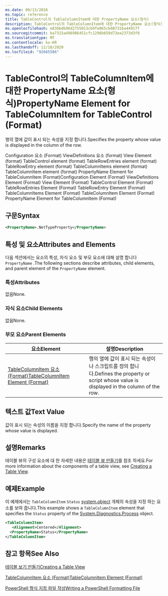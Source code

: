 ```yaml
---
ms.date: 09/13/2016
ms.topic: reference
title: TableControl의 TableColumnItem에 대한 PropertyName 요소(형식)
description: TableControl의 TableColumnItem에 대한 PropertyName 요소(형식)
ms.openlocfilehash: e83bbdb96d2755013cb9fe065cb98731ba44917f
ms.sourcegitcommit: ba7315a496986451cfc1296b659d73ea2373d3f0
ms.translationtype: MT
ms.contentlocale: ko-KR
ms.lasthandoff: 12/10/2020
ms.locfileid: "92665586"
---
```

# <a name="propertyname-element-for-tablecolumnitem-for-tablecontrol-format"></a><span data-ttu-id="4a1b3-103">TableControl의 TableColumnItem에 대한 PropertyName 요소(형식)</span><span class="sxs-lookup"><span data-stu-id="4a1b3-103">PropertyName Element for TableColumnItem for TableControl (Format)</span></span>

<span data-ttu-id="4a1b3-104">행의 열에 값이 표시 되는 속성을 지정 합니다.</span><span class="sxs-lookup"><span data-stu-id="4a1b3-104">Specifies the property whose value is displayed in the column of the row.</span></span>

<span data-ttu-id="4a1b3-105">Configuration 요소 (Format) ViewDefinitions 요소 (format) View Element (format) TableControl element (format) TableRowEntries element (format) TableRowEntry element (format) TableColumnItems element (format) TableColumnItem element (format) PropertyName Element for TableColumnItem (Format)</span><span class="sxs-lookup"><span data-stu-id="4a1b3-105">Configuration Element (Format) ViewDefinitions Element (Format) View Element (Format) TableControl Element (Format) TableRowEntries Element (Format) TableRowEntry Element (Format) TableColumnItems Element (Format) TableColumnItem Element (Format) PropertyName Element for TableColumnItem (Format)</span></span>

## <a name="syntax"></a><span data-ttu-id="4a1b3-106">구문</span><span class="sxs-lookup"><span data-stu-id="4a1b3-106">Syntax</span></span>

```xml
<PropertyName>.NetTypeProperty</PropertyName>
```

## <a name="attributes-and-elements"></a><span data-ttu-id="4a1b3-107">특성 및 요소</span><span class="sxs-lookup"><span data-stu-id="4a1b3-107">Attributes and Elements</span></span>

<span data-ttu-id="4a1b3-108">다음 섹션에서는 요소의 특성, 자식 요소 및 부모 요소에 대해 설명 합니다 `PropertyName` .</span><span class="sxs-lookup"><span data-stu-id="4a1b3-108">The following sections describe attributes, child elements, and parent element of the `PropertyName` element.</span></span>

### <a name="attributes"></a><span data-ttu-id="4a1b3-109">특성</span><span class="sxs-lookup"><span data-stu-id="4a1b3-109">Attributes</span></span>

<span data-ttu-id="4a1b3-110">없음</span><span class="sxs-lookup"><span data-stu-id="4a1b3-110">None.</span></span>

### <a name="child-elements"></a><span data-ttu-id="4a1b3-111">자식 요소</span><span class="sxs-lookup"><span data-stu-id="4a1b3-111">Child Elements</span></span>

<span data-ttu-id="4a1b3-112">없음</span><span class="sxs-lookup"><span data-stu-id="4a1b3-112">None.</span></span>

### <a name="parent-elements"></a><span data-ttu-id="4a1b3-113">부모 요소</span><span class="sxs-lookup"><span data-stu-id="4a1b3-113">Parent Elements</span></span>

|<span data-ttu-id="4a1b3-114">요소</span><span class="sxs-lookup"><span data-stu-id="4a1b3-114">Element</span></span>|<span data-ttu-id="4a1b3-115">설명</span><span class="sxs-lookup"><span data-stu-id="4a1b3-115">Description</span></span>|
|-------------|-----------------|
|[<span data-ttu-id="4a1b3-116">TableColumnItem 요소 (Format)</span><span class="sxs-lookup"><span data-stu-id="4a1b3-116">TableColumnItem Element (Format)</span></span>](./tablecolumnitem-element-for-tablecolumnitems-for-tablecontrol-format.md)|<span data-ttu-id="4a1b3-117">행의 열에 값이 표시 되는 속성이 나 스크립트를 정의 합니다.</span><span class="sxs-lookup"><span data-stu-id="4a1b3-117">Defines the property or script whose value is displayed in the column of the row.</span></span>|

## <a name="text-value"></a><span data-ttu-id="4a1b3-118">텍스트 값</span><span class="sxs-lookup"><span data-stu-id="4a1b3-118">Text Value</span></span>

<span data-ttu-id="4a1b3-119">값이 표시 되는 속성의 이름을 지정 합니다.</span><span class="sxs-lookup"><span data-stu-id="4a1b3-119">Specify the name of the property whose value is displayed.</span></span>

## <a name="remarks"></a><span data-ttu-id="4a1b3-120">설명</span><span class="sxs-lookup"><span data-stu-id="4a1b3-120">Remarks</span></span>

<span data-ttu-id="4a1b3-121">테이블 뷰의 구성 요소에 대 한 자세한 내용은 [테이블 뷰 만들기](./creating-a-table-view.md)를 참조 하세요.</span><span class="sxs-lookup"><span data-stu-id="4a1b3-121">For more information about the components of a table view, see [Creating a Table View](./creating-a-table-view.md).</span></span>

## <a name="example"></a><span data-ttu-id="4a1b3-122">예제</span><span class="sxs-lookup"><span data-stu-id="4a1b3-122">Example</span></span>

<span data-ttu-id="4a1b3-123">이 예제에서는 `TableColumnItem` `Status` [system.object](/dotnet/api/System.Diagnostics.Process) 개체의 속성을 지정 하는 요소를 보여 줍니다.</span><span class="sxs-lookup"><span data-stu-id="4a1b3-123">This example shows a `TableColumnItem` element that specifies the `Status` property of the [System.Diagnostics.Process](/dotnet/api/System.Diagnostics.Process) object.</span></span>

```xml
<TableColumnItem>
   <Alignment>Centered</Alignment>
  <PropertyName>Status</PropertyName>
</TableColumnItem>

```

## <a name="see-also"></a><span data-ttu-id="4a1b3-124">참고 항목</span><span class="sxs-lookup"><span data-stu-id="4a1b3-124">See Also</span></span>

[<span data-ttu-id="4a1b3-125">테이블 보기 만들기</span><span class="sxs-lookup"><span data-stu-id="4a1b3-125">Creating a Table View</span></span>](./creating-a-table-view.md)

[<span data-ttu-id="4a1b3-126">TableColumnItem 요소 (Format)</span><span class="sxs-lookup"><span data-stu-id="4a1b3-126">TableColumnItem Element (Format)</span></span>](./tablecolumnitem-element-for-tablecolumnitems-for-tablecontrol-format.md)

[<span data-ttu-id="4a1b3-127">PowerShell 형식 지정 파일 작성</span><span class="sxs-lookup"><span data-stu-id="4a1b3-127">Writing a PowerShell Formatting File</span></span>](./writing-a-powershell-formatting-file.md)
